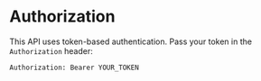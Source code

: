 # Authorization

This API uses token-based authentication. Pass your token in the `Authorization` header:

```
Authorization: Bearer YOUR_TOKEN
```